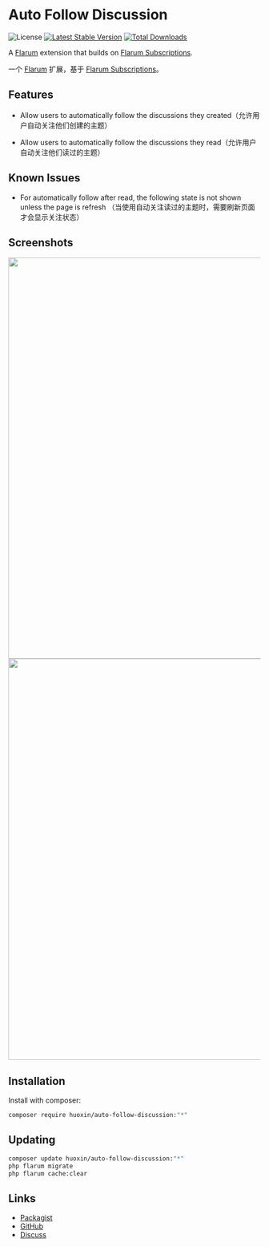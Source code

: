 # Auto Follow Discussion

![License](https://img.shields.io/badge/license-MIT-blue.svg) [![Latest Stable Version](https://img.shields.io/packagist/v/huoxin/auto-follow-discussion.svg)](https://packagist.org/packages/huoxin/auto-follow-discussion) [![Total Downloads](https://img.shields.io/packagist/dt/huoxin/auto-follow-discussion.svg)](https://packagist.org/packages/huoxin/auto-follow-discussion)

A [Flarum](http://flarum.org) extension that builds on [Flarum Subscriptions](https://github.com/flarum/subscriptions).

一个 [Flarum](http://flarum.org) 扩展，基于 [Flarum Subscriptions](https://github.com/flarum/subscriptions)。

## Features

- Allow users to automatically follow the discussions they created（允许用户自动关注他们创建的主题）

- Allow users to automatically follow the discussions they read（允许用户自动关注他们读过的主题）

## Known Issues

- For automatically follow after read, the following state is not shown unless the page is refresh （当使用自动关注读过的主题时，需要刷新页面才会显示关注状态）

## Screenshots

<img src="https://github.com/huoxin233/flarum-ext-auto-follow-discussion/assets/23447157/d1fbf7f3-ce53-477f-98ed-bec9a0c57d52" width="800">

<img src="https://github.com/huoxin233/flarum-ext-auto-follow-discussion/assets/23447157/58c0e73d-19e2-4379-8b77-3b7047a67b02" width="800">

## Installation

Install with composer:

```sh
composer require huoxin/auto-follow-discussion:"*"
```

## Updating

```sh
composer update huoxin/auto-follow-discussion:"*"
php flarum migrate
php flarum cache:clear
```

## Links

- [Packagist](https://packagist.org/packages/huoxin/auto-follow-discussion)
- [GitHub](https://github.com/huoxin233/flarum-ext-auto-follow-discussion)
- [Discuss](https://discuss.flarum.org/d/34680)
